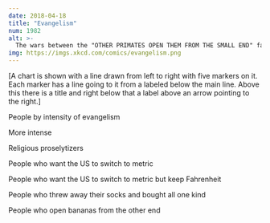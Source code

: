 ```yaml
---
date: 2018-04-18
title: "Evangelism"
num: 1982
alt: >-
  The wars between the "OTHER PRIMATES OPEN THEM FROM THE SMALL END" faction versus the "BUT THE LITTLE BIT OF BANANA AT THE SMALL END IS GROSS" faction consumed Europe for generations.
img: https://imgs.xkcd.com/comics/evangelism.png
---
```

[A chart is shown with a line drawn from left to right with five markers on it. Each marker has a line going to it from a labeled below the main line. Above this there is a title and right below that a label above an arrow pointing to the right.]

People by intensity of evangelism

More intense

Religious proselytizers

People who want the US to switch to metric

People who want the US to switch to metric but keep Fahrenheit

People who threw away their socks and bought all one kind

People who open bananas from the other end
